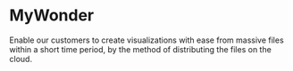 # MyWonder
Enable our customers to create visualizations with ease from massive files within a short time period, by the method of distributing the files on the cloud.
